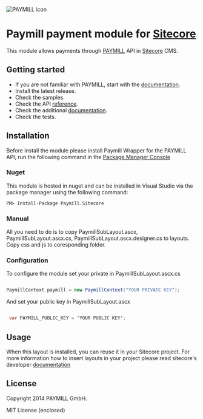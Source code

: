 
![PAYMILL icon](https://static.paymill.com/r/335f99eb3914d517bf392beb1adaf7cccef786b6/img/logo-download_Light.png)


# Paymill payment module for [Sitecore](http://www.sitecore.net/)

This module allows payments through [PAYMILL](https://www.paymill.com/) API in [Sitecore](http://www.sitecore.net/) CMS.

## Getting started

- If you are not familiar with PAYMILL, start with the [documentation](https://www.paymill.com/en-gb/documentation-3/).
- Install the latest release.
- Check the samples.
- Check the API [reference](https://www.paymill.com/en-gb/documentation-3/reference/api-reference/).
- Check the additional [documentation](https://paymill.codeplex.com/documentation).
- Check the tests.

## Installation 

Before install the module please install Paymill Wrapper for the PAYMILL API, run the following command in the [Package Manager Console](http://docs.nuget.org/docs/start-here/using-the-package-manager-console)

### Nuget
This module is hosted in nuget and can be installed in Visual Studio via the package manager using the following command:

```nuget
PM> Install-Package Paymill.Sitecore
```

### Manual
All you need to do is to copy PaymillSubLayout.ascx, PaymillSubLayout.ascx.cs, PaymillSubLayout.ascx.designer.cs to layouts. Copy css and js to coresponding folder. 


### Configuration

To configure the module set your private in PaymillSubLayout.ascx.cs

```c#

PaymillContext paymill = new PaymillContext("YOUR PRIVATE KEY");

```

And set your public key in PaymillSubLayout.ascx

```c#

 var PAYMILL_PUBLIC_KEY = 'YOUR PUBLIC KEY';

```

## Usage

When this layout is installed, you can reuse it in your Sitecore project. For more information how to insert layouts in your project please read sitecore's developer [documentation](http://sdn.sitecore.net/Products/ECM/ECM%201,-d-,3/Documentation.aspx)

## License

Copyright 2014 PAYMILL GmbH.

MIT License (enclosed)

